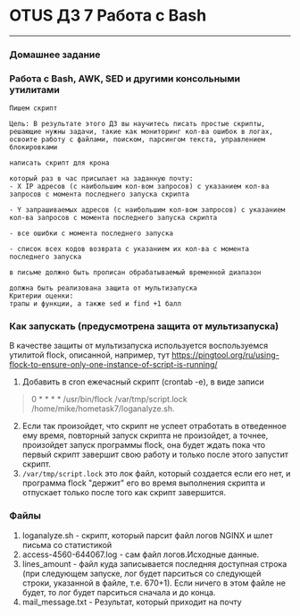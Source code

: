 # OTUS ДЗ 7 Работа с Bash
-----------------------------------------------------------------------
### Домашнее задание

### Работа с Bash, AWK, SED и другими консольными утилитами

    Пишем скрипт

    Цель: В результате этого ДЗ вы научитесь писать простые скрипты, решающие нужны задачи, такие как мониторинг кол-ва ошибок в логах, освоите работу с файлами, поиском, парсингом текста, управлением блокировками

    написать скрипт для крона

    который раз в час присылает на заданную почту:
    - X IP адресов (с наибольшим кол-вом запросов) с указанием кол-ва запросов c момента последнего запуска скрипта

    - Y запрашиваемых адресов (с наибольшим кол-вом запросов) с указанием кол-ва запросов c момента последнего запуска скрипта

    - все ошибки c момента последнего запуска

    - список всех кодов возврата с указанием их кол-ва с момента последнего запуска

    в письме должно быть прописан обрабатываемый временной диапазон

    должна быть реализована защита от мультизапуска
    Критерии оценки: 
    трапы и функции, а также sed и find +1 балл

### Как запускать (предусмотрена защита от мультизапуска)

В качестве защиты от мультизапуска используется воспользуемся утилитой flock, описанной, например,  тут https://pingtool.org/ru/using-flock-to-ensure-only-one-instance-of-script-is-running/

1. Добавить в cron ежечасный скрипт (crontab -e), в виде записи  
> 0 * * * * /usr/bin/flock /var/tmp/script.lock /home/mike/hometask7/loganalyze.sh.  

2. Если так произойдет, что скрипт не успеет отработать в отведенное ему время, повторный запуск скрипта не произойдет, а точнее, произойдет запуск программы flock, она будет ждать пока что первый скрипт завершит свою работу и только после этого запустит скрипт.
3. `/var/tmp/script.lock` это лок файл, который создается если его нет, и программа flock "держит" его во время выполнения скрипта и отпускает только после того как скрипт завершится.

### Файлы

1. loganalyze.sh - скрипт, который парсит файл логов NGINX и шлет письма со статистикой
2. access-4560-644067.log - сам файл логов.Исходные данные.
3. lines_amount - файл куда записывается последняя доступная строка (при следующем запуске, лог будет парситься со следующей строки, указанной в файле, т.е. 670+1). Если ничего в этом файле не будет, то лог будет парситься сначала и до конца.
4. mail_message.txt  - Результат, который приходит на почту



